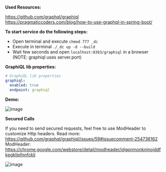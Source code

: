 **Used Resources:**

https://github.com/graphql/graphiql
https://pragmaticcoders.com/blog/how-to-use-graphql-in-spring-boot/


**To start service do the following steps:**

- Open terminal and execute `chmod 777 _dc`
- Execute in terminal `./_dc up -d --build`
- Wait few seconds and open `localhost:8383/graphiql` in a browser 
    (NOTE: graphiql uses server.port)

**GraphiQL lib properties:**

```yaml
# GraphiQL lib properties
graphiql:
  enabled: true
  endpoint: graphiql
```

**Demo:**

![image](https://user-images.githubusercontent.com/4786289/72053466-c3093100-32cf-11ea-9c5a-821634f43931.png)

**Secured Calls**

If you need to send secured requests, feel free to use ModHeader to customize Http headers.
Read more: https://github.com/graphql/graphiql/issues/59#issuecomment-254736162
ModHeader: https://chrome.google.com/webstore/detail/modheader/idgpnmonknjnojddfkpgkljpfnnfcklj

![image](https://user-images.githubusercontent.com/4786289/72071634-ea262980-32f4-11ea-8102-94ded2d7ab67.png)
